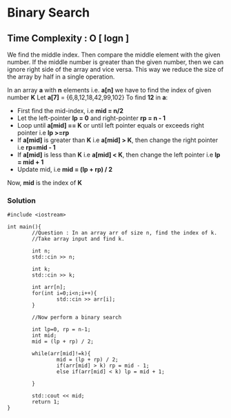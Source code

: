 # Binary Search
## Time Complexity : O [ logn ]

We find the middle index. Then compare the middle element with the given number. If the middle number is greater than the given number, then we can ignore right side of the array and vice versa.
This way we reduce the size of the array by half in a single operation.

In an array **a** with **n** elements i.e. **a[n]** we have to find the index of given number **K**
Let **a[7]** = {6,8,12,18,42,99,102}
To find **12** in **a**:
- First find the mid-index, i.e **mid = n/2**
- Let the left-pointer **lp = 0** and right-pointer **rp = n - 1**
- Loop until **a[mid] == K** or until left pointer equals or exceeds right pointer i.e **lp >=rp**
- If **a[mid]** is greater than **K** i.e **a[mid] > K**, then change the right pointer i.e **rp=mid - 1**
- If **a[mid]** is less than **K** i.e **a[mid] < K**, then change the left pointer i.e **lp = mid + 1**
- Update mid, i.e **mid = (lp + rp) / 2**

Now, **mid** is the index of **K**


### Solution


```
#include <iostream>

int main(){
        //Question : In an array arr of size n, find the index of k.
        //Take array input and find k.

        int n;
        std::cin >> n;

        int k;
        std::cin >> k;

        int arr[n];
        for(int i=0;i<n;i++){
                std::cin >> arr[i];
        }

        //Now perform a binary search

        int lp=0, rp = n-1;
        int mid;
        mid = (lp + rp) / 2;

        while(arr[mid]!=k){
                mid = (lp + rp) / 2;
                if(arr[mid] > k) rp = mid - 1;
                else if(arr[mid] < k) lp = mid + 1;

        }

        std::cout << mid;
        return 1;
}
```
